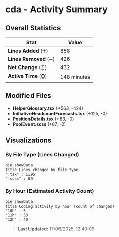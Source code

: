# cda - Activity Summary 

## Overall Statistics

| Stat                   | Value                                                             |
| ---------------------- | ----------------------------------------------------------------- |
| **Lines Added** (➕)   | 858                                          |
| **Lines Removed** (➖) | 426                                        |
| **Net Change** (↕)    | 432                |
| **Active Time** (⌚)   | 148 minutes |


## Modified Files
- **HelperGlossary.tsx** (+563, -424)
- **InitiativeHeadcountForecasts.tsx** (+125, -0)
- **PositionDetails.tsx** (+83, -0)
- **PoolEvent.scss** (+87, -2)

## Visualizations

### By File Type (Lines Changed)

```mermaid
pie showData
title Lines changed by file type
".tsx" : 1195
".scss" : 89
```

### By Hour (Estimated Activity Count)

```mermaid
pie showData
title Coding activity by hour (count of changes)
"10h" : 5
"11h" : 53
"12h" : 40
```


> **Last Updated:** 17/06/2025, 12:40:09